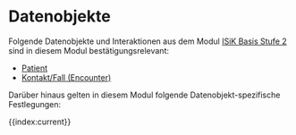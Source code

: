 # Datenobjekte

Folgende Datenobjekte und Interaktionen aus dem Modul [ISiK Basis Stufe 2](https://simplifier.net/guide/isik-basismodul-stufe2/Einfuehrung) sind in diesem Modul bestätigungsrelevant: 
* [Patient](https://simplifier.net/guide/implementierungsleitfadenisik-basismodul/ImplementationGuide-markdown-Datenobjekte-Datenobjekte-Patient?version=current)
* [Kontakt/Fall (Encounter)](https://simplifier.net/guide/implementierungsleitfadenisik-basismodul/ImplementationGuide-markdown-Datenobjekte-Datenobjekte-Kontakt?version=current)
<!--* [Person im Gesundheitsberuf](https://simplifier.net/guide/isik-basismodul-stufe2/PersonImGesundheitsberufPractitioner)-->

Darüber hinaus gelten in diesem Modul folgende Datenobjekt-spezifische Festlegungen:

{{index:current}}
